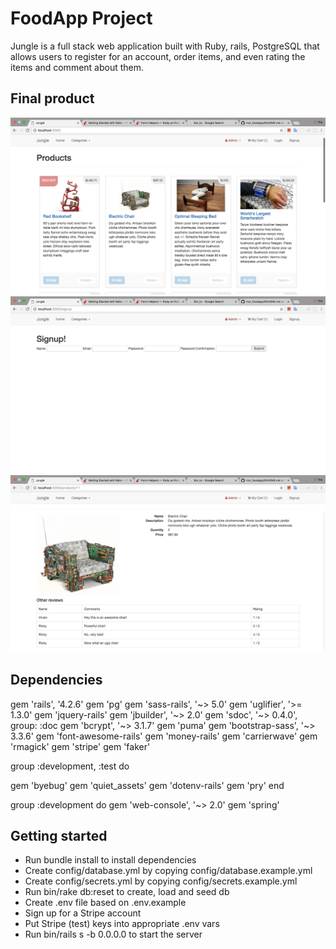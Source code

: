 # FoodApp Project

Jungle is a full stack web application built with Ruby, rails, PostgreSQL that allows users to register for an account, order items, and even rating the items and comment about them.

## Final product

![This is the home page](https://github.com/rickysychan/jungle-rails/blob/master/docs/Home%20page.png)
![Registration page](https://github.com/rickysychan/jungle-rails/blob/master/docs/Sign%20up%20page.png)
![Product page](https://github.com/rickysychan/jungle-rails/blob/master/docs/Product%20page.png)

## Dependencies
gem 'rails', '4.2.6'
gem 'pg'
gem 'sass-rails', '~> 5.0'
gem 'uglifier', '>= 1.3.0'
gem 'jquery-rails'
gem 'jbuilder', '~> 2.0'
gem 'sdoc', '~> 0.4.0', group: :doc
gem 'bcrypt', '~> 3.1.7'
gem 'puma'
gem 'bootstrap-sass', '~> 3.3.6'
gem 'font-awesome-rails'
gem 'money-rails'
gem 'carrierwave'
gem 'rmagick'
gem 'stripe'
gem 'faker'


group :development, :test do

  gem 'byebug'
  gem 'quiet_assets'
  gem 'dotenv-rails'
  gem 'pry'
end

group :development do
  gem 'web-console', '~> 2.0'
  gem 'spring'

## Getting started

- Run bundle install to install dependencies
- Create config/database.yml by copying config/database.example.yml
- Create config/secrets.yml by copying config/secrets.example.yml
- Run bin/rake db:reset to create, load and seed db
- Create .env file based on .env.example
- Sign up for a Stripe account
- Put Stripe (test) keys into appropriate .env vars
- Run bin/rails s -b 0.0.0.0 to start the server
